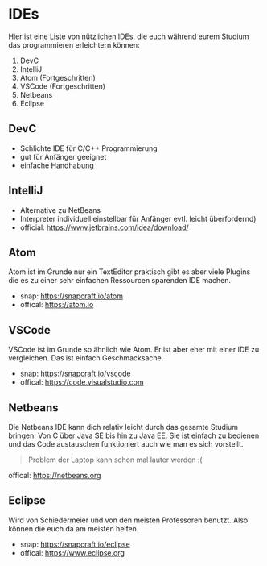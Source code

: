 # IDEs
Hier ist eine Liste von nützlichen IDEs, die euch während eurem Studium das programmieren erleichtern können:

1. DevC
2. IntelliJ
3. Atom (Fortgeschritten)
4. VSCode (Fortgeschritten)
5. Netbeans
6. Eclipse

## DevC
- Schlichte IDE für C/C++ Programmierung
- gut für Anfänger geeignet
- einfache Handhabung

## IntelliJ
- Alternative zu NetBeans
- Interpreter individuell einstellbar für Anfänger evtl. leicht überfordernd)
- official: https://www.jetbrains.com/idea/download/

## Atom
Atom ist im Grunde nur ein TextEditor praktisch gibt es aber viele
Plugins die es zu einer sehr einfachen Ressourcen sparenden IDE
machen.

- snap: https://snapcraft.io/atom  
- offical: https://atom.io

## VSCode
VSCode ist im Grunde so ähnlich wie Atom. Er ist aber eher mit einer
IDE zu vergleichen. Das ist einfach Geschmacksache.

- snap: https://snapcraft.io/vscode
- offical: https://code.visualstudio.com

## Netbeans
Die Netbeans IDE kann dich relativ leicht durch das gesamte Studium
bringen. Von C über Java SE bis hin zu Java EE. Sie ist einfach zu
bedienen und das Code austauschen funktioniert auch wie man es sich
vorstellt.

> Problem der Laptop kann schon mal lauter werden :(

offical: https://netbeans.org

## Eclipse
Wird von Schiedermeier und von den meisten Professoren benutzt.
Also können die euch da am meisten helfen.

- snap: https://snapcraft.io/eclipse
- offical: https://www.eclipse.org
